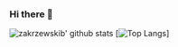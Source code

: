 ### Hi there 👋

<!--
**zakrzewskib/zakrzewskib** is a ✨ _special_ ✨ repository because its `README.md` (this file) appears on your GitHub profile.

Here are some ideas to get you started:

- 🔭 I’m currently working on ...
- 🌱 I’m currently learning ...
- 👯 I’m looking to collaborate on ...
- 🤔 I’m looking for help with ...
- 💬 Ask me about ...
- 📫 How to reach me: ...
- 😄 Pronouns: ...
- ⚡ Fun fact: ...
-->

![zakrzewskib' github stats](https://github-readme-stats.vercel.app/api?username=zakrzewskib&hide=issues,stars&show_icons=true&include_all_commits=true)
[![Top Langs](https://github-readme-stats.vercel.app/api/top-langs/?username=zakrzewskib)]
